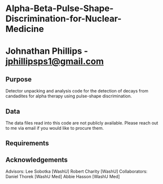 # Alpha-Beta-Pulse-Shape-Discrimination-for-Nuclear-Medicine
# Johnathan Phillips - jphillipsps1@gmail.com
  
## Purpose
Detector unpacking and analysis code for the detection of decays from candadites for alpha therapy using pulse-shape discrimination.

## Data
The data files read into this code are not publicly available. Please reach out to me via email if you would like to procure them.

## Requirements

## Acknowledgements 

Advisors:
  Lee Sobotka [WashU]
  Robert Charity [WashU]
Collaborators:
  Daniel Thorek [WashU Med]
  Abbie Hasson [WashU Med]
